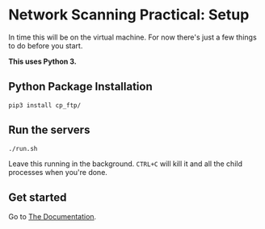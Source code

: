 # Network Scanning Practical: Setup
In time this will be on the virtual machine. For now there's just a few things to do before you start.

**This uses Python 3.**

## Python Package Installation
```
pip3 install cp_ftp/
```

## Run the servers
```
./run.sh
```

Leave this running in the background. `CTRL+C` will kill it and all the child processes when you're done.

## Get started
Go to [The Documentation](http://localhost:3000).
